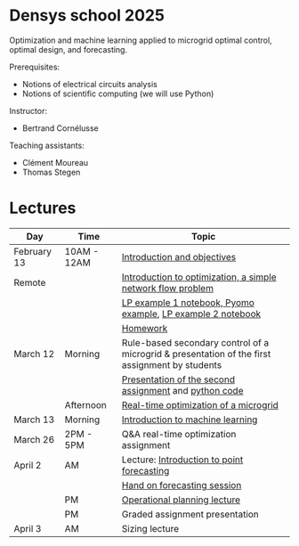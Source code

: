 # Densys school 2025

Optimization and machine learning applied to microgrid optimal control, optimal design, and forecasting.

Prerequisites: 
 - Notions of electrical circuits analysis
 - Notions of scientific computing (we will use Python)

Instructor: 
 - Bertrand Cornélusse

Teaching assistants:
 - Clément Moureau
 - Thomas Stegen


# Lectures 

| Day | Time | Topic |
| --- | --- | --- |
| February 13 | 10AM - 12AM | [Introduction and objectives](Lectures/densys_1-1_intro/main.pdf) |
| Remote       |  | [Introduction to optimization, a simple network flow problem](pdf/densys_1_2_LP_network_flow.pdf) |
|        |       | [LP example 1 notebook, Pyomo example](https://colab.research.google.com/drive/1xgO3EhGoG6P5E9BVV7QyPgLJM5HdNDrY?usp=sharing), [LP example 2 notebook](https://colab.research.google.com/drive/1ujoTNfu2_sCoVK7ksqbXgusmAAizvIip?usp=sharing) |
|        | | [Homework](https://colab.research.google.com/drive/1lrWL7sOrazTzlapVxcxrv_ZvVUZADC0h?usp=sharing) |
| March 12 | Morning  | Rule-based secondary control of a microgrid & presentation of the first assignment by students |
|          |          | [Presentation of the second assignment](pdf/RealTime_HW.pdf) and [python code](pdf/Densys_RealTime.zip) |
|          | Afternoon|[Real-time optimization of a microgrid](pdf/densys_2_1_RTO.pdf) |
|  March 13         | Morning | [Introduction to machine learning](pdf/densys_ML.pdf) |
| March 26 | 2PM - 5PM  | Q&A real-time optimization assignment |
| April 2 | AM    | Lecture: [Introduction to point forecasting](https://github.com/jonathandumas/ELEN0445-1-microgrids-forecasting/blob/2b91cfc1b637b2ff17b13786b2407df66b6ac485/pdf/ELEN0445-1-microgrids-forecasting-lesson-1-2021.pdf) |
|         |       | [Hand on forecasting session](https://colab.research.google.com/drive/1hvI10_m99pxUdT3mnqaDrtBieKiPjTwf?usp=sharing) |
|         | PM    | [Operational planning lecture](pdf/20250401_microgrids_optimization.pdf) |
|         | PM    | Graded assignment presentation |
| April 3 | AM    |  Sizing lecture |

